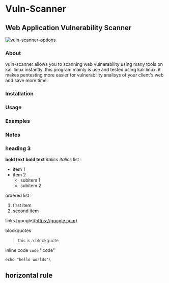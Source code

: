 # Vuln-Scanner
## Web Application Vulnerability Scanner

![vuln-scanner-options](https://github.com/user-attachments/assets/af6763ca-fbb0-43f9-a01c-e78eb3dfa0f8)



### About

vuln-scanner allows you to scanning web vulnerability using many tools on kali linux instantly. this program mainly is use and tested using kali linux. it makes pentesting more easier for vulnerability analisys of your client's web and save more time.

### Installation

### Usage
### Examples
### Notes

### heading 3
**bold text** __bold text__
*italics* _italics_
list :
- item 1
- item 2
  - subitem 1
  - subitem 2
 
 ordered list :
 1. first item
 2. second item

links [google](https://google.com}

blockquotes
> this is a blockquote
>
inline code
``code``
''code''

```
echo "hello worlds"\
```

horizontal rule
---
